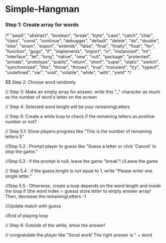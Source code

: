 # Simple-Hangman

<!-- Note:
In this practice, you will just use "array","array methods","while","for","if else" -->



### Step 1: Create array for words
/* "await", "abstract", "boolean", "break", "byte", "case", "catch", "char", "class", "const", "continue", "debugger", "default", "delete", "do", "double", "else", "enum", "export", "extends", "false", "final", "finally", "float", "for", "function", "gogo", "if", "implements", "import", "in", "instanceof", "int", "interface", "let", "long", "native", "new", "null", "package", "protected", "private", "prototype", "public", "return", "short", "super", "static", "switch", "synchronized", "this", "throw", "throws", "true", "transient", "try", "typeof", "undefined", "var", "void", "volatile", "while", "with", "yield" */

$$ Step 2: Choose word randomly

// Step 3: Make an empty array for answer. write this "_" character as much as the number of word's letter on the screen

// Step 4: Selected word lenght will be your remainingLetters

// Step 5: Create a while loop to check if the remaining letters as positive number or not?

// Step 5.1: Show players progress like "This is the number of remaining letters 5"

//Step 5.2 : Prompt player to guess like "Guess a letter or click 'Cancel' to stop the game."

//Step 5.3 : if the prompt is null, leave the game "break"!
//Leave the game

// Step 5.4 : if the guess.lenght is not equal to 1, write "Please enter one single letter."

//Step 5.5 : Otherwise, create a loop depends on the word length and inside the loop if (the word index = guess) store letter to empty answer array! Then, decrease the remainingLetters -1
            
//Update match with guess

//End of playing loop

// Step 6: Outside of the while, show the answer!

// congratulate the player like "Good work! The right answer is " + word